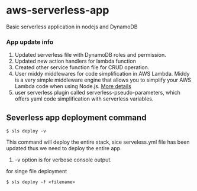 # aws-serverless-app
Basic serverless application in nodejs and DynamoDB

### App update info
1. Updated serverless file with DynamoDB roles and permission.
2. Updated new action handlers for lambda function
3. Created other service function file for CRUD operation.
4. User middy middlewares for code simplification in AWS Lambda. Middy is a very simple middleware engine that allows you to simplify your AWS Lambda code when using Node.js. [More details](https://github.com/middyjs/middy)
5. user serverless plugin called serverless-pseudo-parameters, which offers yaml code simplification with serverless variables. 


## Severless app deployment command
```
$ sls deploy -v
```
This command will deploy the entire stack, sice serveless.yml file has been updated thus we need to deploy the entire app.
1. -v option is for verbose console output.

for singe file deployment
```
$ sls deploy -f <filename>
```